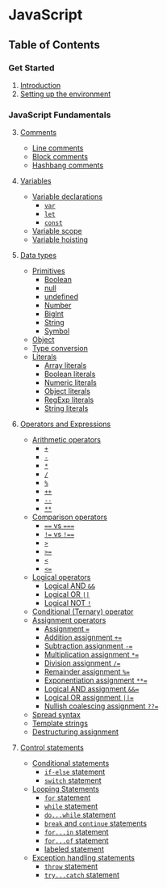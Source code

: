 # JavaScript

## Table of Contents

### Get Started

1. [Introduction]()
2. [Setting up the environment]()

### JavaScript Fundamentals

3. [Comments]()

   - [Line comments]()
   - [Block comments]()
   - [Hashbang comments]()

4. [Variables](docs/variables.md)

   - [Variable declarations](docs/variables.md#variable-declarations)
     - [`var`]()
     - [`let`]()
     - [`const`]()
   - [Variable scope]()
   - [Variable hoisting]()

5. [Data types]()

   - [Primitives]()
     - [Boolean]()
     - [null]()
     - [undefined]()
     - [Number]()
     - [BigInt]()
     - [String]()
     - [Symbol]()
   - [Object]()
   - [Type conversion]()
   - [Literals]()
     - [Array literals]()
     - [Boolean literals]()
     - [Numeric literals]()
     - [Object literals]()
     - [RegExp literals]()
     - [String literals]()

6. [Operators and Expressions]()

   - [Arithmetic operators]()
     - [`+`]()
     - [`-`]()
     - [`*`]()
     - [`/`]()
     - [`%`]()
     - [`++`]()
     - [`--`]()
     - [`**`]()
   - [Comparison operators]()
     - [`==` vs `===`]()
     - [`!=` vs `!==`]()
     - [`>`]()
     - [`>=`]()
     - [`<`]()
     - [`<=`]()
   - [Logical operators]()
     - [Logical AND `&&`]()
     - [Logical OR `||`]()
     - [Logical NOT `!`]()
   - [Conditional (Ternary) operator]()
   - [Assignment operators]()
     - [Assignment `=`]()
     - [Addition assignment `+=`]()
     - [Subtraction assignment `-=`]()
     - [Multiplication assignment `*=`]()
     - [Division assignment `/=`]()
     - [Remainder assignment `%=`]()
     - [Exponentiation assignment `**=`]()
     - [Logical AND assignment `&&=`]()
     - [Logical OR assignment `||=`]()
     - [Nullish coalescing assignment `??=`]()
   - [Spread syntax]()
   - [Template strings]()
   - [Destructuring assignment]()

7. [Control statements]()

   - [Conditional statements]()
     - [`if-else` statement]()
     - [`switch` statement]()
   - [Looping Statements]()
     - [`for` statement]()
     - [`while` statement]()
     - [`do...while` statement]()
     - [`break` and `continue` statements]()
     - [`for...in` statement]()
     - [`for...of` statement]()
     - [labeled statement]()
   - [Exception handling statements]()
     - [`throw` statement]()
     - [`try...catch` statement]()
